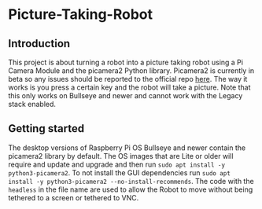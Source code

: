 # Picture-Taking-Robot

## Introduction

This project is about turning a robot into a picture taking robot using a Pi Camera Module and the picamera2 Python library. Picamera2 is currently in beta so any issues should be reported to the official repo [here](https://github.com/raspberrypi/picamera2/issues). The way it works is you press a certain key and the robot will take a picture. Note that this only works on Bullseye and newer and cannot work with the Legacy stack enabled.

## Getting started

The desktop versions of Raspberry Pi OS Bullseye and newer contain the picamera2 library by default. The OS images that are Lite or older will require and update and upgrade and then run `sudo apt install -y python3-picamera2`. To not install the GUI dependencies run `sudo apt install -y python3-picamera2 --no-install-recommends`. The code with the `headless` in the file name are used to allow the Robot to move without being tethered to a screen or tethered to VNC.
